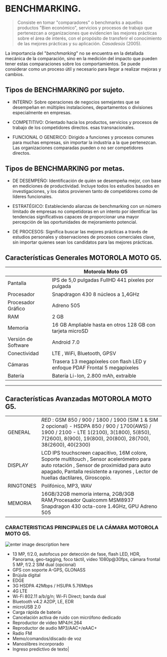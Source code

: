  # BENCHMARKING.
>Consiste en tomar "comparadores" o benchmarks a aquellos productos "Bien económico", servicios y procesos de trabajo que pertenezcan a organizaciones que evidencien las mejores prácticas  sobre el área de interés, con el propósito de transferir el   conocimiento de las mejores prácticas y su aplicación. _Casadesús_ (2005).

La importancia del "_benchmarking_" no se encuentra en la detallada mecánica de la comparación, sino en la medición del impacto que pueden tener estas comparaciones sobre los comportamientos. Se puede considerar como un proceso útil y necesario para llegar a realizar mejoras y cambios.

## Tipos de BENCHMARKING por sujeto.

- INTERNO:  Sobre operaciones de negocios semejantes que se desempeñan en múltiples instalaciones, departamentos o divisiones especialmente en empresas.
 
-  COMPETITIVO: Orientado hacia los productos, servicios y procesos de trabajo de los competidores directos. esas transnacionales.

- FUNCIONAL O GENERICO: Dirigido a funciones y procesos comunes para muchas empresas, sin importar la industria a la que pertenezcan. Las organizaciones comparadas pueden o no ser competidores directos.

## Tipos de BENCHMARKING por metas.

- DE DESEMPEÑO: Identificación de quién se desempeña mejor, con base en mediciones de productividad. Incluye todos los estudios basados en investigaciones, y los datos provienen tanto de competidores como de líderes funcionales. 

- ESTRATÉGICO: Estableciendo alianzas de benchmarking con un número limitado de empresas no competidoras en un intento por identificar las tendencias significativas capaces de proporcionar una mayor percepción de las oportunidades de mejoramiento potencial. 

- DE PROCESOS: Significa buscar las mejores prácticas a través de estudios personales y observaciones de procesos comerciales clave, sin importar quienes sean los candidatos para las mejores prácticas.


## Características Generales MOTOROLA MOTO G5.

|  | Motorola Moto G5 |
|--|--|
| Pantalla | IPS de 5,0 pulgadas FullHD 441 píxeles por pulgada | 
|Procesador  | Snapdragon 430 8 núcleos a 1,4GHz  |
|Procesador Gráfico  | Adreno 505  |
| RAM | 2 GB |
| Memoria | 16 GB Ampliable hasta en otros 128 GB con tarjeta microSD  |
| Versión de Software | Android 7.0 |
| Conectividad | LTE , WiFi, Bluetooth, GPSV |
|  Cámaras|  Trasera 13 megapíxeles con flash LED y enfoque PDAF Frontal 5 megapíxeles|
|Batería | Batería Li-Ion, 2.800 mAh, extraíble |
---
## Características Avanzadas MOTOROLA MOTO G5.

| |  |
|--|--|
| GENERAL |*RED* : GSM 850 / 900 / 1800 / 1900 (SIM 1 & SIM 2 opcional) - HSDPA 850 / 900 / 1700(AWS) / 1900 / 2100 - LTE 1(2100), 3(1800), 5(850), 7(2600), 8(900), 19(800), 20(800), 28(700), 38(2600), 40(2300)
| DISPLAY | LCD IPS touchscreen capacitivo, 16M colore, Soporte multitouch  , Sensor acelerómetro para auto rotación , Sensor de proximidad para auto apagado, Pantalla resistente a rayones , Lector de huellas dactilares, Giroscopio.
| RINGTONES| Polifónico, MP3, WAV 
| MEMORIA |16GB/32GB memoria interna, 2GB/3GB RAM,Procesador Qualcomm MSM8937 Snapdragon 430 octa-core 1.4GHz, GPU Adreno 505  |


 ### CARACTERISTICAS PRINCIPALES DE LA CÁMARA MOTOROLA MOTO G5.
 ![enter image description here](https://cdn4.cnet.com/img/7WQwjd1Uzd8NMnqn2yKCmbUklcg=/770x433/2017/02/25/f756f85c-c1da-454c-9e81-2ed3e31b168a/motorola-moto-g5-plus-2.jpg)
- 13 MP, f/2.0, autofocus por detección de fase, flash LED, HDR, Panorama, geo-tagging, foco táctil, video 1080p@30fps, cámara frontal 5 MP, f/2.2 SIM dual (opcional)  
- GPS con soporte A-GPS, GLONASS  
- Brújula digital  
- EDGE  
- 3G HSDPA 42Mbps / HSUPA 5.76Mbps  
- 4G LTE  
- Wi-Fi 802.11 a/b/g/n; Wi-Fi Direct; banda dual          
- Bluetooth v4.2 A2DP, LE, EDR                              
- microUSB 2.0  
- Carga rápida de batería  
- Cancelación activa de ruido con micrófono dedicado  
- Reproductor de video MP4/H.264  
- Reproductor de audio MP3/AAC+/eAAC+  
- Radio FM  
- Memo/comandos/discado de voz  
- Manoslibres incorporado  
- Ingreso predictivo de texto|


